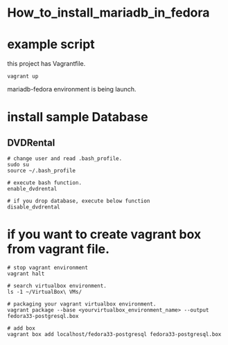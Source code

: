 # How_to_install_mariadb_in_fedora

# example script
this project has Vagrantfile.
```shell
vagrant up
```
mariadb-fedora environment is being launch.

# install sample Database 

## DVDRental

```shell
# change user and read .bash_profile.
sudo su
source ~/.bash_profile

# execute bash function.
enable_dvdrental

# if you drop database, execute below function
disable_dvdrental
```

# if you want to create vagrant box from vagrant file.

```
# stop vagrant environment
vagrant halt

# search virtualbox environment.
ls -1 ~/VirtualBox\ VMs/

# packaging your vagrant virtualbox environment. 
vagrant package --base <yourvirtualbox_environment_name> --output fedora33-postgresql.box

# add box
vagrant box add localhost/fedora33-postgresql fedora33-postgresql.box
```